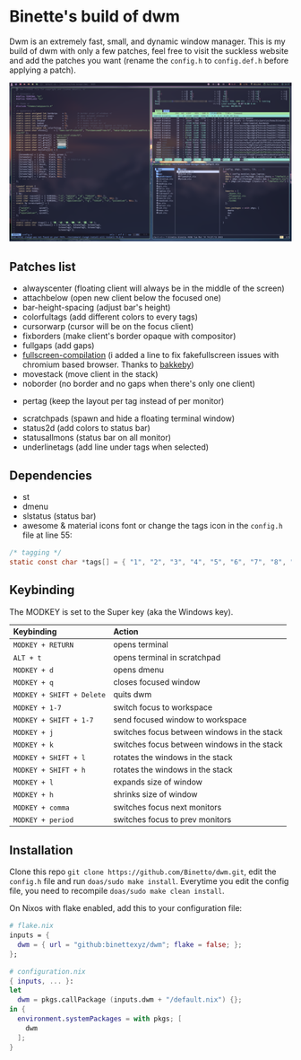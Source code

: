 # Binette's build of dwm

Dwm is an extremely fast, small, and dynamic window manager. This is my build of dwm with only a few patches, feel free to visit the suckless website and add the patches you want (rename the `config.h` to `config.def.h` before applying a patch).

![Screenshot of my desktop](https://raw.githubusercontent.com/binettexyz/dwm/master/.github/assets/screenshot.png)

## Patches list
+ alwayscenter (floating client will always be in the middle of the screen)
+ attachbelow (open new client below the focused one)
+ bar-height-spacing (adjust bar's height)
+ colorfultags (add different colors to every tags)
+ cursorwarp (cursor will be on the focus client)
+ fixborders (make client's border opaque with compositor)
+ fullgaps (add gaps)
+ [fullscreen-compilation](https://github.com/paniash/dwm/blob/master/patches/dwm-fullscreen-compilation-6.2.diff) (i added a line to fix fakefullscreen issues with chromium based browser. Thanks to [bakkeby](https://github.com/bakkeby))
+ movestack (move client in the stack)
+ noborder (no border and no gaps when there's only one client)
<!-- TODO notitle (remove status bar's title) -->
+ pertag (keep the layout per tag instead of per monitor)
<!-- refrashratetags (unlock refresh rate limite when moving clients) -->
+ scratchpads (spawn and hide a floating terminal window)
+ status2d (add colors to status bar)
+ statusallmons (status bar on all monitor)
+ underlinetags (add line under tags when selected)
<!-- TODO zoomswap (swap between the focused window and the master) -->

## Dependencies
+ st
+ dmenu
+ slstatus (status bar)
+ awesome & material icons font or change the tags icon in the `config.h` file at line 55:
``` C
/* tagging */
static const char *tags[] = { "1", "2", "3", "4", "5", "6", "7", "8", "9" };
```

## Keybinding
The MODKEY is set to the Super key (aka the Windows key).

| Keybinding                | Action                                      |
| :---                      | :---                                        |
| `MODKEY + RETURN`         | opens terminal                              |
| `ALT + t`                 | opens terminal in scratchpad                |
| `MODKEY + d`              | opens dmenu                                 |
| `MODKEY + q`              | closes focused window                       |
| `MODKEY + SHIFT + Delete` | quits dwm                                   |
| `MODKEY + 1-7`            | switch focus to workspace                   |
| `MODKEY + SHIFT + 1-7`    | send focused window to workspace            |
| `MODKEY + j`              | switches focus between windows in the stack |
| `MODKEY + k`              | switches focus between windows in the stack |
| `MODKEY + SHIFT + l`      | rotates the windows in the stack            |
| `MODKEY + SHIFT + h`      | rotates the windows in the stack            |
| `MODKEY + l`          | expands size of window                      |
| `MODKEY + h`         | shrinks size of window                      |
| `MODKEY + comma`     | switches focus next monitors                |
| `MODKEY + period`    | switches focus to prev monitors             |

## Installation
Clone this repo `git clone https://github.com/Binetto/dwm.git`, edit the `config.h` file and run `doas/sudo make install`.
Everytime you edit the config file, you need to recompile `doas/sudo make clean install`.

On Nixos with flake enabled, add this to your configuration file:
``` nix
# flake.nix
inputs = {
  dwm = { url = "github:binettexyz/dwm"; flake = false; };
};
```
``` nix
# configuration.nix
{ inputs, ... }:
let
  dwm = pkgs.callPackage (inputs.dwm + "/default.nix") {};
in {
  environment.systemPackages = with pkgs; [
    dwm
  ];
}
```

